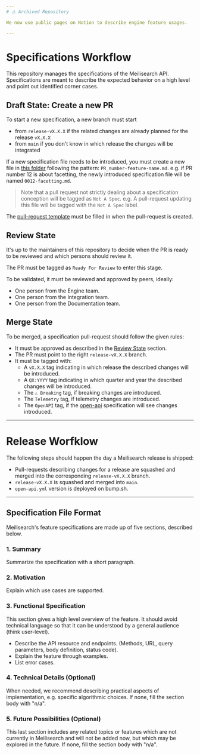 ```yaml
---
# ⚠️ Archived Repository

We now use public pages on Notion to describe engine feature usages.

---
```


# Specifications Workflow

This repository manages the specifications of the Meilisearch API. Specifications are meant to describe the expected behavior on a high level and point out identified corner cases.

## Draft State: Create a new PR

To start a new specification, a new branch must start
- from `release-vX.X.X` if the related changes are already planned for the release `vX.X.X`
- from `main` if you don't know in which release the changes will be integrated

If a new specification file needs to be introduced, you must create a new file in [this folder](https://github.com/meilisearch/specifications/tree/main/text) following the pattern: `PR_number-feature-name.md`. e.g. if PR number 12 is about facetting, the newly introduced specification file will be named `0012-facetting.md`.

> Note that a pull request not strictly dealing about a specification conception will be tagged as `Not A Spec`. e.g. A pull-request updating this file will be tagged with the `Not A Spec` label.

The [pull-request template](pull_request_template.md) must be filled in when the pull-request is created.

## Review State

It's up to the maintainers of this repository to decide when the PR is ready to be reviewed and which persons should review it.

The PR must be tagged as `Ready For Review` to enter this stage.

To be validated, it must be reviewed and approved by peers, ideally:

- One person from the Engine team.
- One person from the Integration team.
- One person from the Documentation team.

## Merge State

To be merged, a specification pull-request should follow the given rules:

- It must be approved as described in the [Review State](#review-state) section.
- The PR must point to the right `release-vX.X.X` branch.
- It must be tagged with:
  - A `vX.X.X` tag indicating in which release the described changes will be introduced.
  - A `QX:YYYY` tag indicating in which quarter and year the described changes will be introduced.
  - The `⚠ Breaking` tag, if breaking changes are introduced.
  - The `Telemetry` tag, if telemetry changes are introduced.
  - The `OpenAPI` tag, if the [open-api](open-api.yaml) specification will see changes introduced.

---

# Release Worfklow

The following steps should happen the day a Meilisearch release is shipped:

- Pull-requests describing changes for a release are squashed and merged into the corresponding `release-vX.X.X` branch.
- `release-vX.X.X` is squashed and merged into `main`.
- `open-api.yml` version is deployed on bump.sh.

---

## Specification File Format

Meilisearch's feature specifications are made up of five sections, described below.

### 1. Summary

Summarize the specification with a short paragraph.

### 2. Motivation

Explain which use cases are supported.

### 3. Functional Specification

This section gives a high level overview of the feature. It should avoid technical language so that it can be understood by a general audience (think user-level).

- Describe the API resource and endpoints. (Methods, URL, query parameters, body definition, status code).
- Explain the feature through examples.
- List error cases.

### 4. Technical Details (Optional)

When needed, we recommend describing practical aspects of implementation, e.g. specific algorithmic choices. If none, fill the section body with "n/a".

### 5. Future Possibilities (Optional)

This last section includes any related topics or features which are not currently in Meilisearch and will not be added now, but which may be explored in the future. If none, fill the section body with "n/a".
